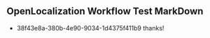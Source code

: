 ## OpenLocalization Workflow Test MarkDown
* 38f43e8a-380b-4e90-9034-1d4375f411b9 thanks!

<!--HONumber=Oct16_HO4-->


